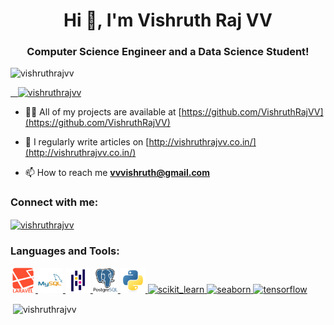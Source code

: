 <h1 align="center">Hi 👋, I'm Vishruth Raj VV</h1>
<h3 align="center">Computer Science Engineer and a Data Science Student!</h3>

<p align="left"> <img src="https://komarev.com/ghpvc/?username=vishruthrajvv&label=Profile%20views&color=0e75b6&style=flat" alt="vishruthrajvv" /> &nbsp;&nbsp;</p>

<p align="left"> <a href="https://github.com/ryo-ma/github-profile-trophy"> &nbsp;&nbsp; <img src="https://github-profile-trophy.vercel.app/?username=vishruthrajvv" alt="vishruthrajvv" /></a> </p>

- 👨‍💻 All of my projects are available at [https://github.com/VishruthRajVV](https://github.com/VishruthRajVV)

- 📝 I regularly write articles on [http://vishruthrajvv.co.in/](http://vishruthrajvv.co.in/)

- 📫 How to reach me **vvvishruth@gmail.com**

<h3 align="left">Connect with me:</h3>
<p align="left">
<a href="https://linkedin.com/in/vishruthrajvv" target="blank"><img align="center" src="https://raw.githubusercontent.com/rahuldkjain/github-profile-readme-generator/master/src/images/icons/Social/linked-in-alt.svg" alt="vishruthrajvv" height="30" width="40" /></a>
</p>

<h3 align="left">Languages and Tools:</h3>
<p align="left"> <a href="https://laravel.com/" target="_blank" rel="noreferrer"> <img src="https://raw.githubusercontent.com/devicons/devicon/master/icons/laravel/laravel-plain-wordmark.svg" alt="laravel" width="40" height="40"/> </a> <a href="https://www.mysql.com/" target="_blank" rel="noreferrer"> <img src="https://raw.githubusercontent.com/devicons/devicon/master/icons/mysql/mysql-original-wordmark.svg" alt="mysql" width="40" height="40"/> </a> <a href="https://pandas.pydata.org/" target="_blank" rel="noreferrer"> <img src="https://raw.githubusercontent.com/devicons/devicon/2ae2a900d2f041da66e950e4d48052658d850630/icons/pandas/pandas-original.svg" alt="pandas" width="40" height="40"/> </a> <a href="https://www.postgresql.org" target="_blank" rel="noreferrer"> <img src="https://raw.githubusercontent.com/devicons/devicon/master/icons/postgresql/postgresql-original-wordmark.svg" alt="postgresql" width="40" height="40"/> </a> <a href="https://www.python.org" target="_blank" rel="noreferrer"> <img src="https://raw.githubusercontent.com/devicons/devicon/master/icons/python/python-original.svg" alt="python" width="40" height="40"/> </a> <a href="https://scikit-learn.org/" target="_blank" rel="noreferrer"> <img src="https://upload.wikimedia.org/wikipedia/commons/0/05/Scikit_learn_logo_small.svg" alt="scikit_learn" width="40" height="40"/> </a> <a href="https://seaborn.pydata.org/" target="_blank" rel="noreferrer"> <img src="https://seaborn.pydata.org/_images/logo-mark-lightbg.svg" alt="seaborn" width="40" height="40"/> </a> <a href="https://www.tensorflow.org" target="_blank" rel="noreferrer"> <img src="https://www.vectorlogo.zone/logos/tensorflow/tensorflow-icon.svg" alt="tensorflow" width="40" height="40"/> </a> </p>

<p>&nbsp;<img align="center" src="https://github-readme-stats.vercel.app/api?username=vishruthrajvv&show_icons=true&locale=en" alt="vishruthrajvv" /></p>
